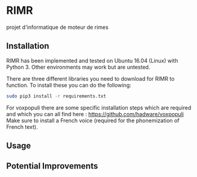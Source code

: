 # RIMR
projet d'informatique de moteur de rimes

## Installation
RIMR has been implemented and tested on Ubuntu 16.04 (Linux) with Python 3. Other environments may work but are untested.

There are three different libraries you need to download for RIMR to function. To install these you can do the following: 
```bash
sudo pip3 install -r requirements.txt
```
For voxpopuli there are some specific installation steps which are required and which you can all find here : https://github.com/hadware/voxpopuli
Make sure to install a French voice (required for the phonemization of French text).

## Usage 

## Potential Improvements
